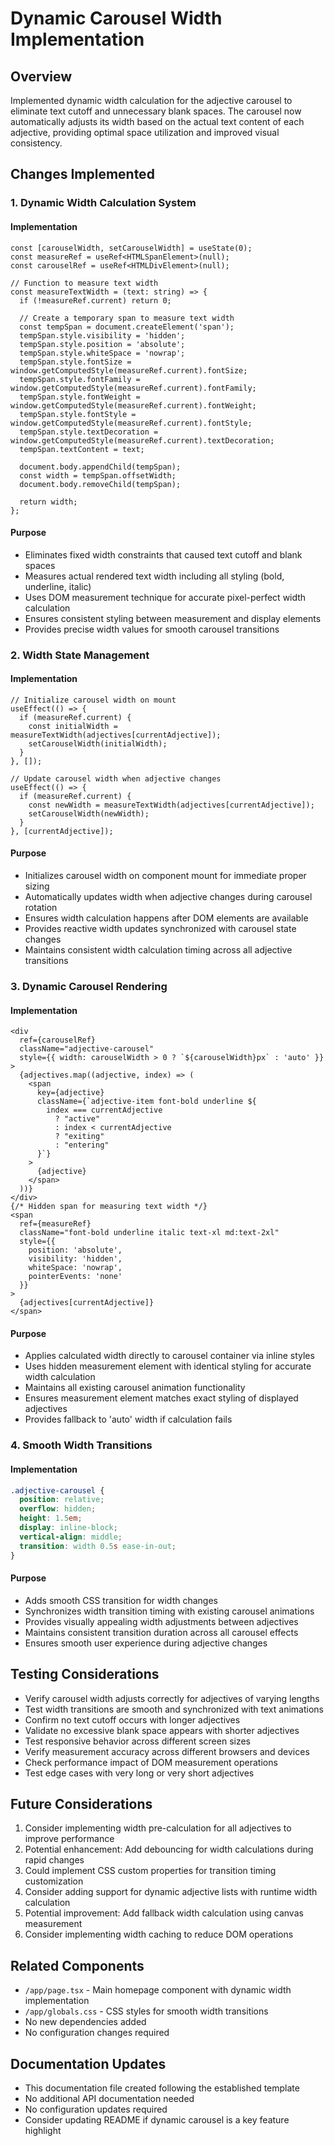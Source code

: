 # Dynamic Carousel Width Implementation

## Overview

Implemented dynamic width calculation for the adjective carousel to eliminate text cutoff and unnecessary blank spaces. The carousel now automatically adjusts its width based on the actual text content of each adjective, providing optimal space utilization and improved visual consistency.

## Changes Implemented

### 1. Dynamic Width Calculation System

#### Implementation

```tsx
const [carouselWidth, setCarouselWidth] = useState(0);
const measureRef = useRef<HTMLSpanElement>(null);
const carouselRef = useRef<HTMLDivElement>(null);

// Function to measure text width
const measureTextWidth = (text: string) => {
  if (!measureRef.current) return 0;
  
  // Create a temporary span to measure text width
  const tempSpan = document.createElement('span');
  tempSpan.style.visibility = 'hidden';
  tempSpan.style.position = 'absolute';
  tempSpan.style.whiteSpace = 'nowrap';
  tempSpan.style.fontSize = window.getComputedStyle(measureRef.current).fontSize;
  tempSpan.style.fontFamily = window.getComputedStyle(measureRef.current).fontFamily;
  tempSpan.style.fontWeight = window.getComputedStyle(measureRef.current).fontWeight;
  tempSpan.style.fontStyle = window.getComputedStyle(measureRef.current).fontStyle;
  tempSpan.style.textDecoration = window.getComputedStyle(measureRef.current).textDecoration;
  tempSpan.textContent = text;
  
  document.body.appendChild(tempSpan);
  const width = tempSpan.offsetWidth;
  document.body.removeChild(tempSpan);
  
  return width;
};
```

#### Purpose

- Eliminates fixed width constraints that caused text cutoff and blank spaces
- Measures actual rendered text width including all styling (bold, underline, italic)
- Uses DOM measurement technique for accurate pixel-perfect width calculation
- Ensures consistent styling between measurement and display elements
- Provides precise width values for smooth carousel transitions

### 2. Width State Management

#### Implementation

```tsx
// Initialize carousel width on mount
useEffect(() => {
  if (measureRef.current) {
    const initialWidth = measureTextWidth(adjectives[currentAdjective]);
    setCarouselWidth(initialWidth);
  }
}, []);

// Update carousel width when adjective changes
useEffect(() => {
  if (measureRef.current) {
    const newWidth = measureTextWidth(adjectives[currentAdjective]);
    setCarouselWidth(newWidth);
  }
}, [currentAdjective]);
```

#### Purpose

- Initializes carousel width on component mount for immediate proper sizing
- Automatically updates width when adjective changes during carousel rotation
- Ensures width calculation happens after DOM elements are available
- Provides reactive width updates synchronized with carousel state changes
- Maintains consistent width calculation timing across all adjective transitions

### 3. Dynamic Carousel Rendering

#### Implementation

```tsx
<div 
  ref={carouselRef}
  className="adjective-carousel"
  style={{ width: carouselWidth > 0 ? `${carouselWidth}px` : 'auto' }}
>
  {adjectives.map((adjective, index) => (
    <span
      key={adjective}
      className={`adjective-item font-bold underline ${
        index === currentAdjective
          ? "active"
          : index < currentAdjective
          ? "exiting"
          : "entering"
      }`}
    >
      {adjective}
    </span>
  ))}
</div>
{/* Hidden span for measuring text width */}
<span 
  ref={measureRef}
  className="font-bold underline italic text-xl md:text-2xl"
  style={{ 
    position: 'absolute', 
    visibility: 'hidden', 
    whiteSpace: 'nowrap',
    pointerEvents: 'none'
  }}
>
  {adjectives[currentAdjective]}
</span>
```

#### Purpose

- Applies calculated width directly to carousel container via inline styles
- Uses hidden measurement element with identical styling for accurate width calculation
- Maintains all existing carousel animation functionality
- Ensures measurement element matches exact styling of displayed adjectives
- Provides fallback to 'auto' width if calculation fails

### 4. Smooth Width Transitions

#### Implementation

```css
.adjective-carousel {
  position: relative;
  overflow: hidden;
  height: 1.5em;
  display: inline-block;
  vertical-align: middle;
  transition: width 0.5s ease-in-out;
}
```

#### Purpose

- Adds smooth CSS transition for width changes
- Synchronizes width transition timing with existing carousel animations
- Provides visually appealing width adjustments between adjectives
- Maintains consistent transition duration across all carousel effects
- Ensures smooth user experience during adjective changes

## Testing Considerations

- Verify carousel width adjusts correctly for adjectives of varying lengths
- Test width transitions are smooth and synchronized with text animations
- Confirm no text cutoff occurs with longer adjectives
- Validate no excessive blank space appears with shorter adjectives
- Test responsive behavior across different screen sizes
- Verify measurement accuracy across different browsers and devices
- Check performance impact of DOM measurement operations
- Test edge cases with very long or very short adjectives

## Future Considerations

1. Consider implementing width pre-calculation for all adjectives to improve performance
2. Potential enhancement: Add debouncing for width calculations during rapid changes
3. Could implement CSS custom properties for transition timing customization
4. Consider adding support for dynamic adjective lists with runtime width calculation
5. Potential improvement: Add fallback width calculation using canvas measurement
6. Consider implementing width caching to reduce DOM operations

## Related Components

- `/app/page.tsx` - Main homepage component with dynamic width implementation
- `/app/globals.css` - CSS styles for smooth width transitions
- No new dependencies added
- No configuration changes required

## Documentation Updates

- This documentation file created following the established template
- No additional API documentation needed
- No configuration updates required
- Consider updating README if dynamic carousel is a key feature highlight
